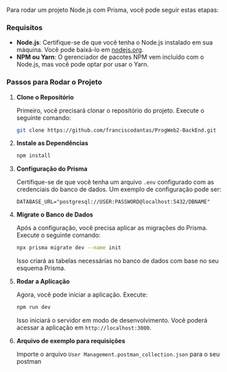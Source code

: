 Para rodar um projeto Node.js com Prisma, você pode seguir estas etapas:

### Requisitos

- **Node.js**: Certifique-se de que você tenha o Node.js instalado em sua máquina. Você pode baixá-lo em [nodejs.org](https://nodejs.org/).
- **NPM ou Yarn**: O gerenciador de pacotes NPM vem incluído com o Node.js, mas você pode optar por usar o Yarn.

### Passos para Rodar o Projeto

1. **Clone o Repositório**

   Primeiro, você precisará clonar o repositório do projeto. Execute o seguinte comando:

   ```bash
   git clone https://github.com/franciscodantas/ProgWeb2-BackEnd.git
   ```


2. **Instale as Dependências**

   ```bash
   npm install
   ```

3. **Configuração do Prisma**

   Certifique-se de que você tenha um arquivo `.env` configurado com as credenciais do banco de dados. Um exemplo de configuração pode ser:

   ```env
   DATABASE_URL="postgresql://USER:PASSWORD@localhost:5432/DBNAME"
   ```

4. **Migrate o Banco de Dados**

   Após a configuração, você precisa aplicar as migrações do Prisma. Execute o seguinte comando:

   ```bash
   npx prisma migrate dev --name init
   ```

   Isso criará as tabelas necessárias no banco de dados com base no seu esquema Prisma.

5. **Rodar a Aplicação**

   Agora, você pode iniciar a aplicação. Execute:

   ```bash
   npm run dev
   ```

   Isso iniciará o servidor em modo de desenvolvimento. Você poderá acessar a aplicação em `http://localhost:3000`.

6. **Arquivo de exemplo para requisições**

    Importe o arquivo ```User Management.postman_collection.json``` para o seu postman

